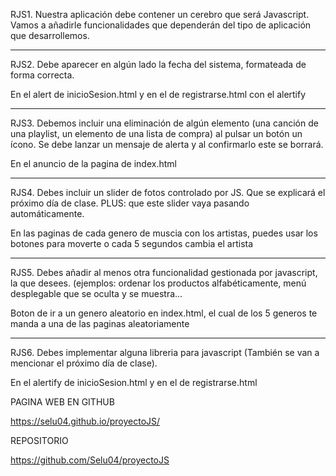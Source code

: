 RJS1. Nuestra aplicación debe contener un cerebro que será Javascript. Vamos a añadirle funcionalidades que dependerán del tipo de aplicación que desarrollemos. 

-----------------------------------------------------------------------------------------------------------------

RJS2. Debe aparecer en algún lado la fecha del sistema, formateada de forma correcta.


En el alert de inicioSesion.html y en el de registrarse.html con el alertify


-----------------------------------------------------------------------------------------------------------------

RJS3. Debemos incluir una eliminación de algún elemento (una canción de una playlist, un elemento de una lista de compra) al pulsar un botón un ícono. Se debe lanzar un mensaje de alerta y al confirmarlo este se borrará.

En el anuncio de la pagina de index.html


-----------------------------------------------------------------------------------------------------------------
RJS4. Debes incluir un slider de fotos controlado por JS. Que se explicará el próximo día de clase. PLUS: que este slider vaya pasando automáticamente.

En las paginas de cada genero de muscia con los artistas, puedes usar los botones para moverte o cada 5 segundos cambia el artista

-----------------------------------------------------------------------------------------------------------------
RJS5. Debes añadir al menos otra funcionalidad gestionada por javascript, la que desees. (ejemplos: ordenar los productos alfabéticamente, menú desplegable que se oculta y se muestra...


Boton de ir a un genero aleatorio en index.html, el cual de los 5 generos te manda a una de las paginas aleatoriamente

-----------------------------------------------------------------------------------------------------------------
RJS6. Debes implementar alguna libreria para javascript (También se van a mencionar el próximo día de clase).

En el alertify de inicioSesion.html y en el de registrarse.html



PAGINA WEB EN GITHUB

https://selu04.github.io/proyectoJS/

REPOSITORIO

https://github.com/Selu04/proyectoJS

